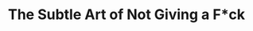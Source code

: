 ---
layout: book
title: The Subtle Art of Not Giving a F*ck
tagline: A Counterintuitive Approach to Living a Good Life
book_authors: [John Ousterhout]
asin: 173210221X
amazon_url: https://www.amazon.com/Subtle-Art-Not-Giving-Counterintuitive/dp/0062457713
categories: [ psychology ]
ratings_count: 77569
rating: 4.5
image: https://images-na.ssl-images-amazon.com/images/I/51mN3bY0JjL.jpg
description: 
---